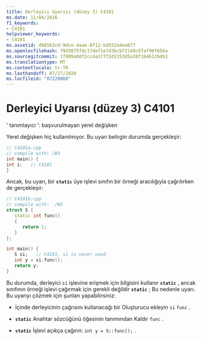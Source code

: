 ```yaml
---
title: Derleyici Uyarısı (düzey 3) C4101
ms.date: 11/04/2016
f1_keywords:
- C4101
helpviewer_keywords:
- C4101
ms.assetid: d98563cd-9dce-4aae-8f12-bd552a4ea677
ms.openlocfilehash: f9d3875fdc17def1e7d3bcb72149c5faf90f656a
ms.sourcegitcommit: 1f009ab0f2cc4a177f2d1353d5a38f164612bdb1
ms.translationtype: MT
ms.contentlocale: tr-TR
ms.lasthandoff: 07/27/2020
ms.locfileid: "87220060"
---
```

# <a name="compiler-warning-level-3-c4101"></a>Derleyici Uyarısı (düzey 3) C4101

' tanımlayıcı ': başvurulmayan yerel değişken

Yerel değişken hiç kullanılmıyor. Bu uyarı belirgin durumda gerçekleşir:

```cpp
// C4101a.cpp
// compile with: /W3
int main() {
int i;   // C4101
}
```

Ancak, bu uyarı, bir **`static`** üye işlevi sınıfın bir örneği aracılığıyla çağrılırken de gerçekleşir:

```cpp
// C4101b.cpp
// compile with:  /W3
struct S {
   static int func()
   {
      return 1;
   }
};

int main() {
   S si;   // C4101, si is never used
   int y = si.func();
   return y;
}
```

Bu durumda, derleyici `si` işlevine erişmek için bilgisini kullanır **`static`** , ancak sınıfının örneği işlevi çağırmak için gerekli değildir **`static`** ; Bu nedenle uyarı. Bu uyarıyı çözmek için şunları yapabilirsiniz:

- İçinde derleyicinin çağrısını kullanacağı bir Oluşturucu ekleyin `si` `func` .

- **`static`** Anahtar sözcüğünü öğesinin tanımından Kaldır `func` .

- **`static`** İşlevi açıkça çağırın: `int y = S::func();` .
